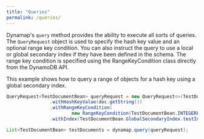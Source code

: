 ```yaml
---
title: "Queries"
permalink: /queries/
---
```


Dynamap's `query` method provides the ability to execute all sorts of queries. The `QueryRequest` object is used to specify the hash key value and an optional range key condition.
You can also instruct the query to use a local or global secondary index if they have been defined in the schema.
The range key condition is specified using the RangeKeyCondition class directly from the DynamoDB API.

This example shows how to query a range of objects for a hash key using a global secondary index.

```java
QueryRequest<TestDocumentBean> queryRequest = new QueryRequest<>(TestDocumentBean.class)
                .withHashKeyValue(doc.getString())
                .withRangeKeyCondition(
                        new RangeKeyCondition(TestDocumentBean.INTEGERFIELD_FIELD).eq(doc.getIntegerField()))
                .withIndex(TestDocumentBean.GlobalSecondaryIndex.testIndexFull);

List<TestDocumentBean> testDocuments = dynamap.query(queryRequest);
```


